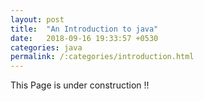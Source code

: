 ```yaml
---
layout: post
title:  "An Introduction to java"
date:   2018-09-16 19:33:57 +0530
categories: java
permalink: /:categories/introduction.html
---
```


This Page is under construction !!